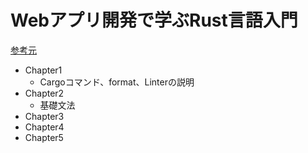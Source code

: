 # Webアプリ開発で学ぶRust言語入門

[参考元](amazon.co.jp/Webアプリ開発で学ぶ-Rust言語入門-佐藤昭文/dp/4798067318)

- Chapter1
  - Cargoコマンド、format、Linterの説明
- Chapter2
  - 基礎文法
- Chapter3
- Chapter4
- Chapter5
